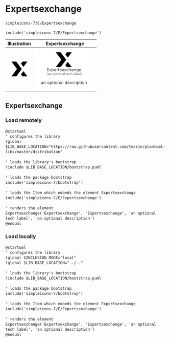 # Expertsexchange


```text
simpleicons-7/E/Expertsexchange
```

```text
include('simpleicons-7/E/Expertsexchange')
```



| Illustration | Expertsexchange |
| :---: | :---: |
| ![illustration for Illustration](../../simpleicons-7/E/Expertsexchange.png) | ![illustration for Expertsexchange](../../simpleicons-7/E/Expertsexchange.Local.png) |




## Expertsexchange

### Load remotely
```plantuml
@startuml
' configures the library
!global $LIB_BASE_LOCATION="https://raw.githubusercontent.com/tmorin/plantuml-libs/master/distribution"

' loads the library's bootstrap
!include $LIB_BASE_LOCATION/bootstrap.puml

' loads the package bootstrap
include('simpleicons-7/bootstrap')

' loads the Item which embeds the element Expertsexchange
include('simpleicons-7/E/Expertsexchange')

' renders the element
Expertsexchange('Expertsexchange', 'Expertsexchange', 'an optional tech label', 'an optional description')
@enduml
```

### Load locally
```plantuml
@startuml
' configures the library
!global $INCLUSION_MODE="local"
!global $LIB_BASE_LOCATION="../.."

' loads the library's bootstrap
!include $LIB_BASE_LOCATION/bootstrap.puml

' loads the package bootstrap
include('simpleicons-7/bootstrap')

' loads the Item which embeds the element Expertsexchange
include('simpleicons-7/E/Expertsexchange')

' renders the element
Expertsexchange('Expertsexchange', 'Expertsexchange', 'an optional tech label', 'an optional description')
@enduml
```

